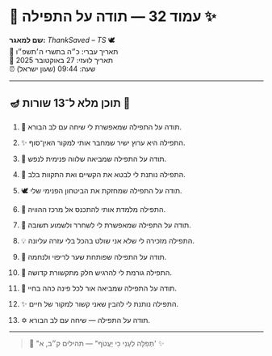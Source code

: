 # 📜 עמוד 32 — תודה על התפילה ✨

**שם למאגר:** _ThankSaved – TS_ 🕊️  
📅 תאריך עברי: כ״ה בתשרי ה׳תשפ״ו  
📅 תאריך לועזי: 27 באוקטובר 2025  
⏰ שעה: 09:44 (שעון ישראל)

---

## 🪔 תוכן מלא ל־13 שורות 📖

1. 🙏 תודה על התפילה שמאפשרת לי שיחה עם לב הבורא.
    
2. ✨ התפילה היא ערוץ ישיר שמחבר אותי למקור האין־סוף.
    
3. 🌟 תודה על התפילה שמביאה שלווה פנימית לנפש.
    
4. 💫 התפילה נותנת לי לבטא את הקשיים ואת התקוות בלב.
    
5. 🕊️ תודה על התפילה שמחזקת את הביטחון הפנימי שלי.
    
6. 🙏 התפילה מלמדת אותי להתכנס אל מרכז ההוויה.
    
7. 🌈 תודה על התפילה שמאפשרת לי לשחרר ולשמוע תשובה.
    
8. 💡 התפילה מזכירה לי שלא אני שולט בהכל בלי עזרה עליונה.
    
9. 🔑 תודה על התפילה שפותחת שער לריפוי ולנחמה.
    
10. 🌱 התפילה גורמת לי להרגיש חלק מתקשורת קדושה.
    
11. 🌅 תודה על התפילה שמביאה אור לכל פינה כהה בחיי.
    
12. ✨ התפילה נותנת לי להבין שאני קשור למקור של חיים.
    
13. ✡️ תודה על התפילה — שיחה עם לב הבורא.
    

---

> 📜 "תְּפִלָּה לְעָנִי כִי יַעֲטֹף" — תהילים ק״ב, א' ✨
